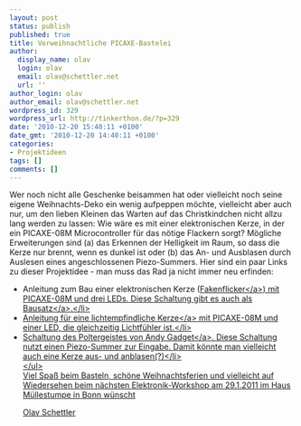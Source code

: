```yaml
---
layout: post
status: publish
published: true
title: Vorweihnachtliche PICAXE-Bastelei
author:
  display_name: olav
  login: olav
  email: olav@schettler.net
  url: ''
author_login: olav
author_email: olav@schettler.net
wordpress_id: 329
wordpress_url: http://tinkerthon.de/?p=329
date: '2010-12-20 15:40:11 +0100'
date_gmt: '2010-12-20 14:40:11 +0100'
categories:
- Projektideen
tags: []
comments: []
---
```

<p>Wer noch nicht alle Geschenke beisammen hat oder vielleicht noch seine eigene Weihnachts-Deko ein wenig aufpeppen m&ouml;chte, vielleicht aber auch nur, um den lieben Kleinen das Warten auf das Christkindchen nicht allzu lang werden zu lassen: Wie w&auml;re es mit einer elektronischen Kerze, in der ein PICAXE-08M Microcontroller f&uuml;r das n&ouml;tige Flackern sorgt? M&ouml;gliche Erweiterungen sind (a) das Erkennen der Helligkeit im Raum, so dass die Kerze nur brennt, wenn es dunkel ist oder (b) das An- und Ausblasen durch Auslesen eines angeschlossenen Piezo-Summers. Hier sind ein paar Links zu dieser Projektidee - man muss das Rad ja nicht immer neu erfinden:</p>
<ul>
<li>Anleitung zum Bau einer elektronischen Kerze (<a href="http:&#47;&#47;www.instructables.com&#47;id&#47;Fakenflicker-LED-Candle">Fakenflicker<&#47;a>) mit PICAXE-08M und drei LEDs. Diese Schaltung gibt es auch als <a href="http:&#47;&#47;hackedgadgets.com&#47;2009&#47;11&#47;21&#47;led-candle&#47;">Bausatz<&#47;a>.<&#47;li>
<li>Anleitung f&uuml;r eine <a href="http:&#47;&#47;www.instructables.com&#47;id&#47;Dark-Lights-LED">lichtempfindliche Kerze<&#47;a> mit PICAXE-08M und einer LED, die gleichzeitig Lichtf&uuml;hler ist.<&#47;li>
<li>Schaltung des <a href="http:&#47;&#47;www.instructables.com&#47;id&#47;Piecax-the-Poltergeist-A-Troublesome-Spirit-in-a&#47;step2&#47;The-Electronics&#47;">Poltergeistes von Andy Gadget<&#47;a>. Diese Schaltung nutzt einen Piezo-Summer zur Eingabe. Damit k&ouml;nnte man vielleicht auch eine Kerze aus- und anblasen(?)<&#47;li><br />
<&#47;ul><br />
Viel Spa&szlig; beim Basteln, sch&ouml;ne Weihnachtsferien und vielleicht auf Wiedersehen beim n&auml;chsten Elektronik-Workshop am 29.1.2011 im Haus M&uuml;llestumpe in Bonn w&uuml;nscht</p>
<p>Olav Schettler</p>
